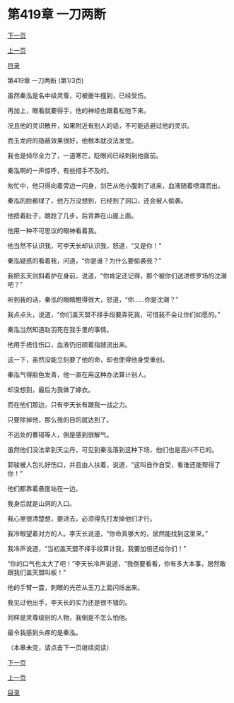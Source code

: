 <h1>第419章   一刀两断</h1>
            <div><p><a href="./1255_%E7%AC%AC419%E7%AB%A0_%E4%B8%80%E5%88%80%E4%B8%A4%E6%96%AD.md">下一页</a></p><p><a href="./1253_%E7%AC%AC418%E7%AB%A0_%E5%B0%94%E8%99%9E%E6%88%91%E8%AF%88.md">上一页</a></p><p><a href="../">目录</a></p></div>
            <div><p>第419章   一刀两断 (第1/3页)</p><p>虽然秦泓是名中级灵尊，可被夔牛撞到，已经受伤。</p><p>再加上，眼看就要得手，他的神经也跟着松弛下来。</p><p>况且他的灵识散开，如果附近有别人的话，不可能逃避过他的灵识。</p><p>而玉龙府的隐蔽效果很好，他根本就没法发觉。</p><p>我也是倾尽全力了，一道寒芒，眨眼间已经刺到他面前。</p><p>秦泓啊的一声惊呼，有些措手不及的。</p><p>匆忙中，他只得向着旁边一闪身，剑芒从他小腹刺了进来，血液随着喷涌而出。</p><p>秦泓的脸都绿了，他万万没想到，已经到了洞口，还会被人偷袭。</p><p>他捂着肚子，踉跄了几步，后背靠在山崖上面。</p><p>他用一种不可思议的眼神看着我。</p><p>他当然不认识我，可李天长却认识我，怒道，“又是你！”</p><p>秦泓疑惑的看着我，问道，“你是谁？为什么要偷袭我？”</p><p>我把玄天剑斜着护在身前，说道，“你肯定还记得，那个被你们送进修罗场的沈潮吧？”</p><p>听到我的话，秦泓的眼睛瞪得很大，怒道，“你……你是沈潮？”</p><p>我点点头，说道，“你们盖天盟不择手段要弄死我，可惜我不会让你们如愿的。”</p><p>秦泓当然知道赵羽死在我手里的事情。</p><p>他用手捂住伤口，血液仍旧顺着指缝流出来。</p><p>这一下，虽然没能立刻要了他的命，却也使得他身受重创。</p><p>秦泓气得脸色发青，他一直在用这种办法算计别人。</p><p>却没想到，最后为我做了嫁衣。</p><p>而在他们那边，只有李天长有跟我一战之力。</p><p>只要除掉他，那么我的目的就达到了。</p><p>不远处的曹错等人，倒是感到很解气。</p><p>虽然他们没法拿到天尘丹，可见到秦泓落到这种下场，他们也是高兴不已的。</p><p>郭骏被人包扎好伤口，并且由人扶着，说道，“这叫自作自受，看谁还能帮得了你！”</p><p>他们都靠着悬崖站在一边。</p><p>我身后就是山洞的入口。</p><p>我心里很清楚想，要进去，必须得先打发掉他们才行。</p><p>我冷眼望着对方的人。李天长说道，“你命真够大的，居然能找到这里来。”</p><p>我冷声说道，“当初盖天盟不择手段算计我，我要加倍还给你们！”</p><p>“你的口气也太大了吧！”李天长冷声说道，“我倒要看看，你有多大本事，居然敢跟我们盖天盟叫板！”</p><p>他的手臂一震，刺眼的光芒从玉刀上面闪烁出来。</p><p>我见过他出手，李天长的实力还是很不错的。</p><p>同样是灵尊级别的人物，我倒是不怎么怕他。</p><p>最令我感到头疼的是秦泓。</p><p>（本章未完，请点击下一页继续阅读）</p></div>
            <div><p><a href="./1255_%E7%AC%AC419%E7%AB%A0_%E4%B8%80%E5%88%80%E4%B8%A4%E6%96%AD.md">下一页</a></p><p><a href="./1253_%E7%AC%AC418%E7%AB%A0_%E5%B0%94%E8%99%9E%E6%88%91%E8%AF%88.md">上一页</a></p><p><a href="../">目录</a></p></div>